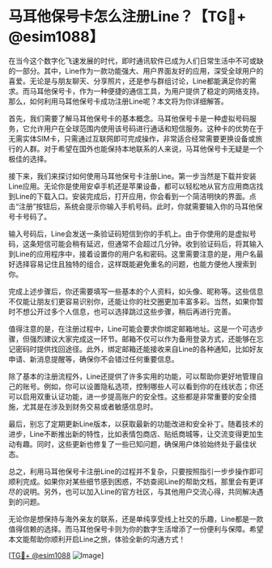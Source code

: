 # 马耳他保号卡怎么注册Line？【TG💪+ @esim1088】

在当今这个数字化飞速发展的时代，即时通讯软件已成为人们日常生活中不可或缺的一部分。其中，Line作为一款功能强大、用户界面友好的应用，深受全球用户的喜爱。无论是与朋友聊天、分享照片，还是参与群组讨论，Line都能满足你的需求。而马耳他保号卡，作为一种便捷的通信工具，为用户提供了稳定的网络支持。那么，如何利用马耳他保号卡成功注册Line呢？本文将为你详细解答。

首先，我们需要了解马耳他保号卡的基本概念。马耳他保号卡是一种虚拟号码服务，它允许用户在全球范围内使用该号码进行通话和短信服务。这种卡的优势在于无需实体SIM卡，只需通过互联网即可完成操作，非常适合经常需要更换设备或旅行的人群。对于希望在国外也能保持本地联系的人来说，马耳他保号卡无疑是一个极佳的选择。

接下来，我们来探讨如何使用马耳他保号卡注册Line。第一步当然是下载并安装Line应用。无论你是使用安卓手机还是苹果设备，都可以轻松地从官方应用商店找到Line的下载入口。安装完成后，打开应用，你会看到一个简洁明快的界面。点击“注册”按钮后，系统会提示你输入手机号码。此时，你就需要输入你的马耳他保号卡号码了。

输入号码后，Line会发送一条验证码短信到你的手机上。由于你使用的是虚拟号码，这条短信可能会稍有延迟，但通常不会超过几分钟。收到验证码后，将其输入到Line的应用程序中，接着设置你的用户名和密码。这里需要注意的是，用户名最好选择容易记住且独特的组合，这样既能避免重名的问题，也能方便他人搜索到你。

完成上述步骤后，你还需要填写一些基本的个人资料，如头像、昵称等。这些信息不仅能让朋友们更容易识别你，还能让你的社交圈更加丰富多彩。当然，如果你暂时不想公开过多个人信息，也可以选择跳过这些步骤，稍后再进行完善。

值得注意的是，在注册过程中，Line可能会要求你绑定邮箱地址。这是一个可选步骤，但强烈建议大家完成这一环节。邮箱不仅可以作为备用登录方式，还能够在忘记密码时提供找回途径。此外，绑定邮箱还能接收来自Line的各种通知，比如好友申请、新消息提醒等，确保你不会错过任何重要信息。

除了基本的注册流程外，Line还提供了许多实用的功能，可以帮助你更好地管理自己的账号。例如，你可以设置隐私选项，控制哪些人可以看到你的在线状态；你还可以启用双重认证功能，进一步提高账户的安全性。这些都是非常重要的安全措施，尤其是在涉及到财务交易或者敏感信息时。

最后，别忘了定期更新Line版本，以获取最新的功能改进和安全补丁。随着技术的进步，Line不断推出新的特性，比如表情包商店、贴纸商城等，让交流变得更加生动有趣。同时，这些更新也修复了一些已知问题，确保用户体验始终处于最佳状态。

总之，利用马耳他保号卡注册Line的过程并不复杂，只要按照指引一步步操作即可顺利完成。如果你对某些细节感到困惑，不妨查阅Line的帮助文档，那里会有更详尽的说明。另外，也可以加入Line的官方社区，与其他用户交流心得，共同解决遇到的问题。

无论你是想保持与海外亲友的联系，还是单纯享受线上社交的乐趣，Line都是一款值得信赖的选择。而马耳他保号卡则为你的数字生活增添了一份便利与保障。希望本文能帮助你顺利开启Line之旅，体验全新的沟通方式！

[[TG💪+ @esim1088](https://t.me/s/esim1088) ![Image](https://i.postimg.cc/4NQfJmqS/Snipaste-2025-05-13-00-14-12.png)]